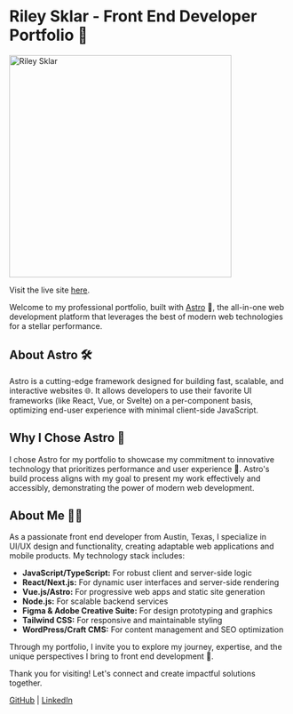 # Riley Sklar - Front End Developer Portfolio 🚀

<img src="https://rileysklar.netlify.app/assets/preview-imessage.jpg" alt="Riley Sklar" width="400"/>

Visit the live site [here](https://rileysklar.io).

Welcome to my professional portfolio, built with [Astro](https://astro.build/) 🌌, the all-in-one web development platform that leverages the best of modern web technologies for a stellar performance.

## About Astro 🛠

Astro is a cutting-edge framework designed for building fast, scalable, and interactive websites 🌐. It allows developers to use their favorite UI frameworks (like React, Vue, or Svelte) on a per-component basis, optimizing end-user experience with minimal client-side JavaScript.

## Why I Chose Astro 🌟

I chose Astro for my portfolio to showcase my commitment to innovative technology that prioritizes performance and user experience 🚀. Astro's build process aligns with my goal to present my work effectively and accessibly, demonstrating the power of modern web development.

## About Me 👨‍💻

As a passionate front end developer from Austin, Texas, I specialize in UI/UX design and functionality, creating adaptable web applications and mobile products. My technology stack includes:

- **JavaScript/TypeScript:** For robust client and server-side logic
- **React/Next.js:** For dynamic user interfaces and server-side rendering
- **Vue.js/Astro:** For progressive web apps and static site generation
- **Node.js:** For scalable backend services
- **Figma & Adobe Creative Suite:** For design prototyping and graphics
- **Tailwind CSS:** For responsive and maintainable styling
- **WordPress/Craft CMS:** For content management and SEO optimization

Through my portfolio, I invite you to explore my journey, expertise, and the unique perspectives I bring to front end development 🌈.

Thank you for visiting! Let's connect and create impactful solutions together.

[GitHub](https://github.com/rileysklar) | [LinkedIn](https://www.linkedin.com/in/rileysklar)
